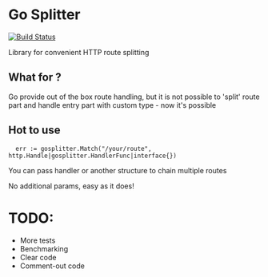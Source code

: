 # Go Splitter

[![Build Status](https://travis-ci.org/goncharovnikita/gosplitter.svg?branch=master)](https://travis-ci.org/goncharovnikita/gosplitter)

Library for convenient HTTP route splitting

## What for ?

Go provide out of the box route handling, but it is not possible to 
'split' route part and handle entry part with custom type - now it's possible

## Hot to use

```golang
  err := gosplitter.Match("/your/route", http.Handle|gosplitter.HandlerFunc|interface{})
```

You can pass handler or another structure to chain multiple routes

No additional params, easy as it does!

# TODO:

- More tests
- Benchmarking
- Clear code
- Comment-out code